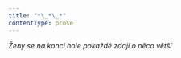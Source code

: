 ```yaml
---
title: "*\_*\_*"
contentType: prose
---
```


<section>

_Ženy se na konci hole pokaždé zdají o něco větší_

</section>
